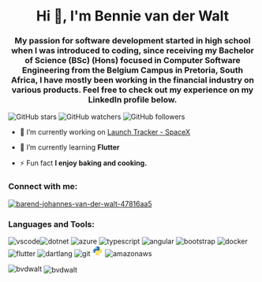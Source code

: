 <h1 align="center">Hi 👋, I'm Bennie van der Walt</h1>
<h3 align="center">My passion for software development started in high school when I was introduced to coding, since receiving my Bachelor of Science (BSc) (Hons) focused in Computer Software Engineering from the Belgium Campus in Pretoria, South Africa, I have mostly been working in the financial industry on various products. Feel free to check out my experience on my LinkedIn profile below.</h3>

![GitHub stars](https://img.shields.io/github/stars/bvdwalt?logo=GitHub&style=social)
![GitHub watchers](https://img.shields.io/github/watchers/bvdwalt/spacex_flights?style=social)
![GitHub followers](https://img.shields.io/github/followers/bvdwalt?logo=GitHub&style=social)

- 🔭 I’m currently working on [Launch Tracker - SpaceX](https://github.com/bvdwalt/Launch-Tracker-SpaceX)

- 🌱 I’m currently learning **Flutter**

- ⚡ Fun fact **I enjoy baking and cooking.**

### Connect with me:

<a href="https://www.linkedin.com/in/barend-johannes-van-der-walt-47816aa5/" target="blank"><img src="https://cdn.jsdelivr.net/npm/simple-icons@3.0.1/icons/linkedin.svg" alt="barend-johannes-van-der-walt-47816aa5" height="22" width="22" /></a>

### Languages and Tools:

<p align="left"><img src="https://www.vectorlogo.zone/logos/visualstudio_code/visualstudio_code-icon.svg" alt="vscode" width="22" height="22"/><img src="https://www.vectorlogo.zone/logos/dotnet/dotnet-icon.svg" alt="dotnet" width="25" height="25"/> <img src="https://www.vectorlogo.zone/logos/microsoft_azure/microsoft_azure-icon.svg" alt="azure" width="25" height="25"/> <img src="https://www.vectorlogo.zone/logos/typescriptlang/typescriptlang-icon.svg" alt="typescript" width="25" height="25"/> <img src="https://www.vectorlogo.zone/logos/angular/angular-icon.svg" alt="angular" width="25" height="25"/> <img src="https://www.vectorlogo.zone/logos/getbootstrap/getbootstrap-icon.svg" alt="bootstrap" width="25" height="25"/> <img src="https://www.vectorlogo.zone/logos/docker/docker-official.svg" alt="docker" width="25" height="25"/> <img src="https://www.vectorlogo.zone/logos/flutterio/flutterio-icon.svg" alt="flutter" width="22" height="22"/> <img src="https://www.vectorlogo.zone/logos/dartlang/dartlang-icon.svg" alt="dartlang" width="22" height="22"/> <img src="https://www.vectorlogo.zone/logos/git-scm/git-scm-icon.svg" alt="git" width="22" height="22"/> <img src="https://raw.githubusercontent.com/devicons/devicon/9c6bfdb9783cdfe1018666ed76adcfd3eab6fad6/icons/python/python-original.svg" alt="python" width="22" height="22"/> <img src="https://www.vectorlogo.zone/logos/amazon_aws/amazon_aws-icon.svg" alt="amazonaws" width="22" height="22"/></p>

<p><img align="left" src="https://github-readme-stats.vercel.app/api/top-langs/?username=bvdwalt&layout=compact&count_private=true" alt="bvdwalt" /></p>

<p>&nbsp;<img align="center" src="https://github-readme-stats.vercel.app/api?username=bvdwalt&show_icons=true&count_private=true" alt="bvdwalt" /></p>
